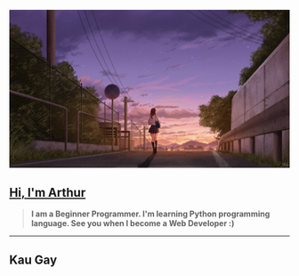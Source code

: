 ![Background](BG4.jpg)
## [Hi, I'm Arthur](https://wa.me/qr/MYYIAMIAXBBML1)
> **I am a Beginner Programmer. I'm learning Python programming language. See you when I become a Web Developer :)**
---
## Kau Gay
